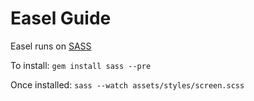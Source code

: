 # Easel Guide

Easel runs on [SASS][1]

To install: `gem install sass --pre`

Once installed: `sass --watch assets/styles/screen.scss`

[1]: http://sass-lang.com/